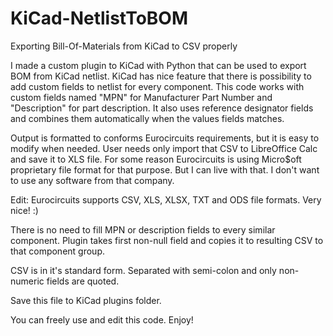 # KiCad-NetlistToBOM
Exporting Bill-Of-Materials from KiCad to CSV properly

I made a custom plugin to KiCad with Python that can be used to export BOM from KiCad netlist. KiCad has nice feature that there is possibility to add custom fields to netlist for every component. This code works with custom fields named "MPN" for Manufacturer Part Number and "Description" for part description. It also uses reference designator fields and combines them automatically when the values fields matches.

Output is formatted to conforms Eurocircuits requirements, but it is easy to modify when needed. User needs only import that CSV to LibreOffice Calc and save it to XLS file. For some reason Eurocircuits is using Micro$oft proprietary file format for that purpose. But I can live with that. I don't want to use any software from that company.

Edit: Eurocircuits supports CSV, XLS, XLSX, TXT and ODS file formats. Very nice! :)

There is no need to fill MPN or description fields to every similar component. Plugin takes first non-null field and copies it to resulting CSV to that component group.

CSV is in it's standard form. Separated with semi-colon and only non-numeric fields are quoted.

Save this file to KiCad plugins folder.

You can freely use and edit this code. Enjoy!
